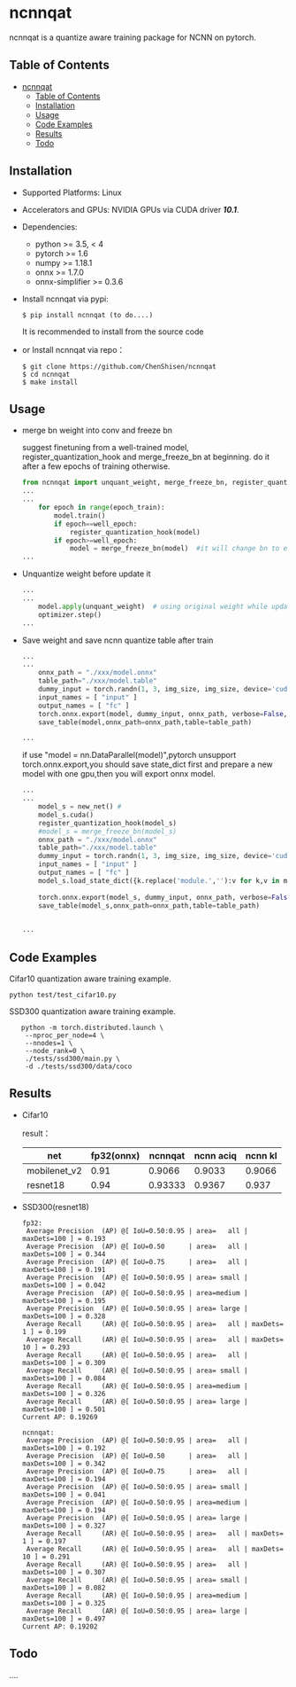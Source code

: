 <div id="ncnnqat"></div>

# ncnnqat

ncnnqat is a quantize aware training package for NCNN on pytorch.

<div id="table-of-contents"></div>

## Table of Contents

- [ncnnqat](#ncnnqat)
  - [Table of Contents](#table-of-contents)
  - [Installation](#installation)
  - [Usage](#usage)
  - [Code Examples](#code-examples)
  - [Results](#results)
  - [Todo](#todo)


<div id="installation"></div>  

## Installation

* Supported Platforms: Linux
* Accelerators and GPUs: NVIDIA GPUs via CUDA driver ***10.1***.
* Dependencies:
  * python >= 3.5, < 4
  * pytorch >= 1.6
  * numpy >= 1.18.1
  * onnx >= 1.7.0
  * onnx-simplifier >= 0.3.6

* Install ncnnqat via pypi:  
  ```shell
  $ pip install ncnnqat (to do....)
  ```
  It is recommended to install from the source code
* or Install ncnnqat via repo：
  ```shell
  $ git clone https://github.com/ChenShisen/ncnnqat
  $ cd ncnnqat
  $ make install
  ```

<div id="usage"></div>

## Usage


* merge bn weight into conv and freeze bn

  suggest finetuning from a well-trained model, register_quantization_hook and merge_freeze_bn at beginning. do it after a few epochs of training otherwise.

  ```python
  from ncnnqat import unquant_weight, merge_freeze_bn, register_quantization_hook
  ...
  ...
      for epoch in range(epoch_train):
		  model.train()
		  if epoch==well_epoch:
			  register_quantization_hook(model)
		  if epoch>=well_epoch:
			  model = merge_freeze_bn(model)  #it will change bn to eval() mode during training
  ...
  ```

* Unquantize weight before update it

  ```python
  ...
  ...
      model.apply(unquant_weight)  # using original weight while updating
      optimizer.step()
  ...
  ```

* Save weight and save ncnn quantize table after train


  ```python
  ...
  ...
      onnx_path = "./xxx/model.onnx"
	  table_path="./xxx/model.table"
	  dummy_input = torch.randn(1, 3, img_size, img_size, device='cuda')
      input_names = [ "input" ]
      output_names = [ "fc" ]
      torch.onnx.export(model, dummy_input, onnx_path, verbose=False, input_names=input_names, output_names=output_names)
	  save_table(model,onnx_path=onnx_path,table=table_path)

  ...
  ```
  if use "model = nn.DataParallel(model)",pytorch unsupport torch.onnx.export,you should save state_dict first and  prepare a new model with one gpu,then you will export onnx model.
  
  ```python
  ...
  ...
      model_s = new_net() #
	  model_s.cuda()
	  register_quantization_hook(model_s)
	  #model_s = merge_freeze_bn(model_s)
      onnx_path = "./xxx/model.onnx"
	  table_path="./xxx/model.table"
	  dummy_input = torch.randn(1, 3, img_size, img_size, device='cuda')
      input_names = [ "input" ]
      output_names = [ "fc" ]
	  model_s.load_state_dict({k.replace('module.',''):v for k,v in model.state_dict().items()}) #model_s = model     model = nn.DataParallel(model)
            
      torch.onnx.export(model_s, dummy_input, onnx_path, verbose=False, input_names=input_names, output_names=output_names)
	  save_table(model_s,onnx_path=onnx_path,table=table_path)
	  

  ...
  ```


<div id="code-examples"></div>

## Code Examples

  Cifar10 quantization aware training example.

  ```python test/test_cifar10.py```
  
  SSD300 quantization aware training example.
  
  ```
     python -m torch.distributed.launch \
      --nproc_per_node=4 \
      --nnodes=1 \
      --node_rank=0 \
      ./tests/ssd300/main.py \
      -d ./tests/ssd300/data/coco
  ```

<div id="results"></div>

## Results  

* Cifar10


  result：

    |  net   | fp32(onnx) | ncnnqat     | ncnn aciq     | ncnn kl |
    | -------- |  -------- | -------- | -------- | -------- |
    | mobilenet_v2     | 0.91  | 0.9066  | 0.9033 | 0.9066 |
    | resnet18 | 0.94   | 0.93333   | 0.9367 | 0.937|


* SSD300(resnet18)

    ```
    fp32:
	 Average Precision  (AP) @[ IoU=0.50:0.95 | area=   all | maxDets=100 ] = 0.193
	 Average Precision  (AP) @[ IoU=0.50      | area=   all | maxDets=100 ] = 0.344
	 Average Precision  (AP) @[ IoU=0.75      | area=   all | maxDets=100 ] = 0.191
	 Average Precision  (AP) @[ IoU=0.50:0.95 | area= small | maxDets=100 ] = 0.042
	 Average Precision  (AP) @[ IoU=0.50:0.95 | area=medium | maxDets=100 ] = 0.195
	 Average Precision  (AP) @[ IoU=0.50:0.95 | area= large | maxDets=100 ] = 0.328
	 Average Recall     (AR) @[ IoU=0.50:0.95 | area=   all | maxDets=  1 ] = 0.199
	 Average Recall     (AR) @[ IoU=0.50:0.95 | area=   all | maxDets= 10 ] = 0.293
	 Average Recall     (AR) @[ IoU=0.50:0.95 | area=   all | maxDets=100 ] = 0.309
	 Average Recall     (AR) @[ IoU=0.50:0.95 | area= small | maxDets=100 ] = 0.084
	 Average Recall     (AR) @[ IoU=0.50:0.95 | area=medium | maxDets=100 ] = 0.326
	 Average Recall     (AR) @[ IoU=0.50:0.95 | area= large | maxDets=100 ] = 0.501
	Current AP: 0.19269

    ncnnqat:
	 Average Precision  (AP) @[ IoU=0.50:0.95 | area=   all | maxDets=100 ] = 0.192
	 Average Precision  (AP) @[ IoU=0.50      | area=   all | maxDets=100 ] = 0.342
	 Average Precision  (AP) @[ IoU=0.75      | area=   all | maxDets=100 ] = 0.194
	 Average Precision  (AP) @[ IoU=0.50:0.95 | area= small | maxDets=100 ] = 0.041
	 Average Precision  (AP) @[ IoU=0.50:0.95 | area=medium | maxDets=100 ] = 0.194
	 Average Precision  (AP) @[ IoU=0.50:0.95 | area= large | maxDets=100 ] = 0.327
	 Average Recall     (AR) @[ IoU=0.50:0.95 | area=   all | maxDets=  1 ] = 0.197
	 Average Recall     (AR) @[ IoU=0.50:0.95 | area=   all | maxDets= 10 ] = 0.291
	 Average Recall     (AR) @[ IoU=0.50:0.95 | area=   all | maxDets=100 ] = 0.307
	 Average Recall     (AR) @[ IoU=0.50:0.95 | area= small | maxDets=100 ] = 0.082
	 Average Recall     (AR) @[ IoU=0.50:0.95 | area=medium | maxDets=100 ] = 0.325
	 Average Recall     (AR) @[ IoU=0.50:0.95 | area= large | maxDets=100 ] = 0.497
	Current AP: 0.19202
    ```


<div id="todo"></div>

## Todo

   ....
